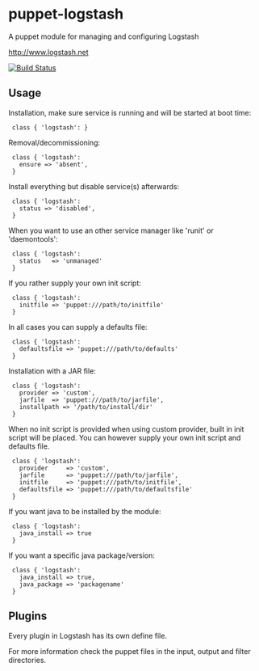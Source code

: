 # puppet-logstash

A puppet module for managing and configuring Logstash

http://www.logstash.net

[![Build Status](https://travis-ci.org/electrical/puppet-logstash.png?branch=master)](https://travis-ci.org/electrical/logstash)


## Usage

Installation, make sure service is running and will be started at boot time:

     class { 'logstash': }

Removal/decommissioning:

     class { 'logstash':
       ensure => 'absent',
     }

Install everything but disable service(s) afterwards:

     class { 'logstash':
       status => 'disabled',
     }

When you want to use an other service manager like 'runit' or 'daemontools':

     class { 'logstash':
       status   => 'unmanaged'
     }

If you rather supply your own init script:

     class { 'logstash':
       initfile => 'puppet:///path/to/initfile'
     }

In all cases you can supply a defaults file:

     class { 'logstash':
       defaultsfile => 'puppet:///path/to/defaults'
     }

Installation with a JAR file:

     class { 'logstash':
       provider => 'custom',
       jarfile  => 'puppet:///path/to/jarfile',
       installpath => '/path/to/install/dir'
     }

When no init script is provided when using custom provider, built in init script will be placed.
You can however supply your own init script and defaults file.

     class { 'logstash':
       provider     => 'custom',
       jarfile      => 'puppet:///path/to/jarfile',
       initfile     => 'puppet:///path/to/initfile',
       defaultsfile => 'puppet:///path/to/defaultsfile'
     }

If you want java to be installed by the module:

     class { 'logstash':
       java_install => true
     }

If you want a specific java package/version:

     class { 'logstash':
       java_install => true,
       java_package => 'packagename'
     }

## Plugins

Every plugin in Logstash has its own define file.

For more information check the puppet files in the input, output and filter directories.
